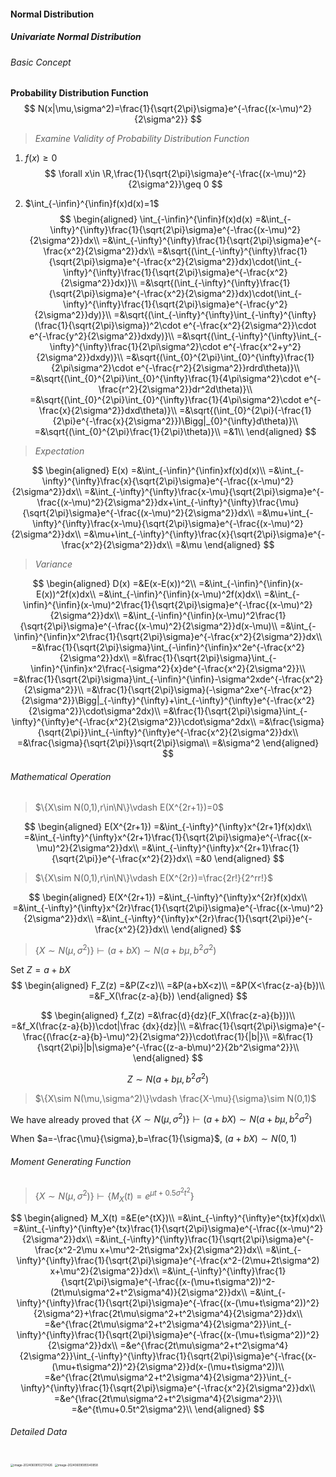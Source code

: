#### Normal Distribution

##### Univariate Normal Distribution

###### Basic Concept

**Probability Distribution Function**
$$
N(x|\mu,\sigma^2)=\frac{1}{\sqrt{2\pi}\sigma}e^{-\frac{(x-\mu)^2}{2\sigma^2}}
$$
> *Examine Validity of Probability Distribution Function*

1. $f(x)\geq 0$​
   $$
   \forall x\in \R,\frac{1}{\sqrt{2\pi}\sigma}e^{-\frac{(x-\mu)^2}{2\sigma^2}}\geq 0
   $$

2. $\int_{-\infin}^{\infin}f(x)d(x)=1$​
   $$
   \begin{aligned}
   \int_{-\infin}^{\infin}f(x)d(x)
   =&\int_{-\infty}^{\infty}\frac{1}{\sqrt{2\pi}\sigma}e^{-\frac{(x-\mu)^2}{2\sigma^2}}dx\\
   =&\int_{-\infty}^{\infty}\frac{1}{\sqrt{2\pi}\sigma}e^{-\frac{x^2}{2\sigma^2}}dx\\
   =&\sqrt{(\int_{-\infty}^{\infty}\frac{1}{\sqrt{2\pi}\sigma}e^{-\frac{x^2}{2\sigma^2}}dx)\cdot(\int_{-\infty}^{\infty}\frac{1}{\sqrt{2\pi}\sigma}e^{-\frac{x^2}{2\sigma^2}}dx)}\\
   =&\sqrt{(\int_{-\infty}^{\infty}\frac{1}{\sqrt{2\pi}\sigma}e^{-\frac{x^2}{2\sigma^2}}dx)\cdot(\int_{-\infty}^{\infty}\frac{1}{\sqrt{2\pi}\sigma}e^{-\frac{y^2}{2\sigma^2}}dy)}\\
   =&\sqrt{(\int_{-\infty}^{\infty}\int_{-\infty}^{\infty}(\frac{1}{\sqrt{2\pi}\sigma})^2\cdot e^{-\frac{x^2}{2\sigma^2}}\cdot e^{-\frac{y^2}{2\sigma^2}}dxdy)}\\
   =&\sqrt{(\int_{-\infty}^{\infty}\int_{-\infty}^{\infty}\frac{1}{2\pi\sigma^2}\cdot e^{-\frac{x^2+y^2}{2\sigma^2}}dxdy)}\\
   =&\sqrt{(\int_{0}^{2\pi}\int_{0}^{\infty}\frac{1}{2\pi\sigma^2}\cdot e^{-\frac{r^2}{2\sigma^2}}rdrd\theta)}\\
   =&\sqrt{(\int_{0}^{2\pi}\int_{0}^{\infty}\frac{1}{4\pi\sigma^2}\cdot e^{-\frac{r^2}{2\sigma^2}}dr^2d\theta)}\\
   =&\sqrt{(\int_{0}^{2\pi}\int_{0}^{\infty}\frac{1}{4\pi\sigma^2}\cdot e^{-\frac{x}{2\sigma^2}}dxd\theta)}\\
   =&\sqrt{(\int_{0}^{2\pi}(-\frac{1}{2\pi}e^{-\frac{x}{2\sigma^2}})\Bigg|_{0}^{\infty}d\theta)}\\
   =&\sqrt{(\int_{0}^{2\pi}\frac{1}{2\pi}\theta)}\\
   =&1\\
   \end{aligned}
   $$

> *Expectation*

$$
\begin{aligned}
E(x)
=&\int_{-\infin}^{\infin}xf(x)d(x)\\
=&\int_{-\infty}^{\infty}\frac{x}{\sqrt{2\pi}\sigma}e^{-\frac{(x-\mu)^2}{2\sigma^2}}dx\\
=&\int_{-\infty}^{\infty}\frac{x-\mu}{\sqrt{2\pi}\sigma}e^{-\frac{(x-\mu)^2}{2\sigma^2}}dx+\int_{-\infty}^{\infty}\frac{\mu}{\sqrt{2\pi}\sigma}e^{-\frac{(x-\mu)^2}{2\sigma^2}}dx\\
=&\mu+\int_{-\infty}^{\infty}\frac{x-\mu}{\sqrt{2\pi}\sigma}e^{-\frac{(x-\mu)^2}{2\sigma^2}}dx\\
=&\mu+\int_{-\infty}^{\infty}\frac{x}{\sqrt{2\pi}\sigma}e^{-\frac{x^2}{2\sigma^2}}dx\\
=&\mu
\end{aligned}
$$
> *Variance*

$$
\begin{aligned}
D(x)
=&E(x-E(x))^2\\
=&\int_{-\infin}^{\infin}(x-E(x))^2f(x)dx\\
=&\int_{-\infin}^{\infin}(x-\mu)^2f(x)dx\\
=&\int_{-\infin}^{\infin}(x-\mu)^2\frac{1}{\sqrt{2\pi}\sigma}e^{-\frac{(x-\mu)^2}{2\sigma^2}}dx\\
=&\int_{-\infin}^{\infin}(x-\mu)^2\frac{1}{\sqrt{2\pi}\sigma}e^{-\frac{(x-\mu)^2}{2\sigma^2}}d(x-\mu)\\
=&\int_{-\infin}^{\infin}x^2\frac{1}{\sqrt{2\pi}\sigma}e^{-\frac{x^2}{2\sigma^2}}dx\\
=&\frac{1}{\sqrt{2\pi}\sigma}\int_{-\infin}^{\infin}x^2e^{-\frac{x^2}{2\sigma^2}}dx\\
=&\frac{1}{\sqrt{2\pi}\sigma}\int_{-\infin}^{\infin}x^2\frac{-\sigma^2}{x}de^{-\frac{x^2}{2\sigma^2}}\\
=&\frac{1}{\sqrt{2\pi}\sigma}\int_{-\infin}^{\infin}-\sigma^2xde^{-\frac{x^2}{2\sigma^2}}\\
=&\frac{1}{\sqrt{2\pi}\sigma}(-\sigma^2xe^{-\frac{x^2}{2\sigma^2}}\Bigg|_{-\infty}^{\infty}+\int_{-\infty}^{\infty}e^{-\frac{x^2}{2\sigma^2}}\cdot\sigma^2dx)\\
=&\frac{1}{\sqrt{2\pi}\sigma}\int_{-\infty}^{\infty}e^{-\frac{x^2}{2\sigma^2}}\cdot\sigma^2dx\\
=&\frac{\sigma}{\sqrt{2\pi}}\int_{-\infty}^{\infty}e^{-\frac{x^2}{2\sigma^2}}dx\\
=&\frac{\sigma}{\sqrt{2\pi}}\sqrt{2\pi}\sigma\\
=&\sigma^2
\end{aligned}
$$

###### Mathematical Operation

> $\{X\sim N(0,1),r\in\N\}\vdash E(X^{2r+1})=0$

$$
\begin{aligned}
E(X^{2r+1})
=&\int_{-\infty}^{\infty}x^{2r+1}f(x)dx\\
=&\int_{-\infty}^{\infty}x^{2r+1}\frac{1}{\sqrt{2\pi}\sigma}e^{-\frac{(x-\mu)^2}{2\sigma^2}}dx\\
=&\int_{-\infty}^{\infty}x^{2r+1}\frac{1}{\sqrt{2\pi}}e^{-\frac{x^2}{2}}dx\\
=&0
\end{aligned}
$$

> $\{X\sim N(0,1),r\in\N\}\vdash E(X^{2r})=\frac{2r!}{2^rr!}$​

$$
\begin{aligned}
E(X^{2r+1})
=&\int_{-\infty}^{\infty}x^{2r}f(x)dx\\
=&\int_{-\infty}^{\infty}x^{2r}\frac{1}{\sqrt{2\pi}\sigma}e^{-\frac{(x-\mu)^2}{2\sigma^2}}dx\\
=&\int_{-\infty}^{\infty}x^{2r}\frac{1}{\sqrt{2\pi}}e^{-\frac{x^2}{2}}dx\\
\end{aligned}
$$

> $\{X\sim N(\mu,\sigma^2)\}\vdash (a+bX)\sim N(a+b\mu,b^2\sigma^2)$​

Set $Z=a+bX$
$$
\begin{aligned}
F_Z(z)
=&P(Z<z)\\
=&P(a+bX<z)\\
=&P(X<\frac{z-a}{b})\\
=&F_X(\frac{z-a}{b})
\end{aligned}
$$

$$
\begin{aligned}
f_Z(z)
=&\frac{d}{dz}(F_X(\frac{z-a}{b}))\\
=&f_X(\frac{z-a}{b})\cdot|\frac {dx}{dz}|\\
=&\frac{1}{\sqrt{2\pi}\sigma}e^{-\frac{(\frac{z-a}{b}-\mu)^2}{2\sigma^2}}\cdot\frac{1}{|b|}\\
=&\frac{1}{\sqrt{2\pi}|b|\sigma}e^{-\frac{(z-a-b\mu)^2}{2b^2\sigma^2}}\\
\end{aligned}
$$

$$
Z\sim N(a+b\mu,b^2\sigma^2)
$$

> $\{X\sim N(\mu,\sigma^2)\}\vdash \frac{X-\mu}{\sigma}\sim N(0,1)$

We have already proved that $\{X\sim N(\mu,\sigma^2)\}\vdash (a+bX)\sim N(a+b\mu,b^2\sigma^2)$

When $a=-\frac{\mu}{\sigma},b=\frac{1}{\sigma}$, $(a+bX)\sim N(0,1)$​

###### Moment Generating Function

> $\{X\sim N(\mu,\sigma^2)\}\vdash \{M_X(t)=e^{\mu t+0.5\sigma^2 t^2}\}$

$$
\begin{aligned}
M_X(t)
=&E(e^{tX})\\
=&\int_{-\infty}^{\infty}e^{tx}f(x)dx\\
=&\int_{-\infty}^{\infty}e^{tx}\frac{1}{\sqrt{2\pi}\sigma}e^{-\frac{(x-\mu)^2}{2\sigma^2}}dx\\
=&\int_{-\infty}^{\infty}\frac{1}{\sqrt{2\pi}\sigma}e^{-\frac{x^2-2\mu x+\mu^2-2t\sigma^2x}{2\sigma^2}}dx\\
=&\int_{-\infty}^{\infty}\frac{1}{\sqrt{2\pi}\sigma}e^{-\frac{x^2-(2\mu+2t\sigma^2) x+\mu^2}{2\sigma^2}}dx\\
=&\int_{-\infty}^{\infty}\frac{1}{\sqrt{2\pi}\sigma}e^{-\frac{(x-(\mu+t\sigma^2))^2-(2t\mu\sigma^2+t^2\sigma^4)}{2\sigma^2}}dx\\
=&\int_{-\infty}^{\infty}\frac{1}{\sqrt{2\pi}\sigma}e^{-\frac{(x-(\mu+t\sigma^2))^2}{2\sigma^2}+\frac{2t\mu\sigma^2+t^2\sigma^4}{2\sigma^2}}dx\\
=&e^{\frac{2t\mu\sigma^2+t^2\sigma^4}{2\sigma^2}}\int_{-\infty}^{\infty}\frac{1}{\sqrt{2\pi}\sigma}e^{-\frac{(x-(\mu+t\sigma^2))^2}{2\sigma^2}}dx\\
=&e^{\frac{2t\mu\sigma^2+t^2\sigma^4}{2\sigma^2}}\int_{-\infty}^{\infty}\frac{1}{\sqrt{2\pi}\sigma}e^{-\frac{(x-(\mu+t\sigma^2))^2}{2\sigma^2}}d(x-(\mu+t\sigma^2))\\
=&e^{\frac{2t\mu\sigma^2+t^2\sigma^4}{2\sigma^2}}\int_{-\infty}^{\infty}\frac{1}{\sqrt{2\pi}\sigma}e^{-\frac{x^2}{2\sigma^2}}dx\\
=&e^{\frac{2t\mu\sigma^2+t^2\sigma^4}{2\sigma^2}}\\
=&e^{t\mu+0.5t^2\sigma^2}\\
\end{aligned}
$$

###### Detailed Data

<img src="C:\Users\孙璟琦\AppData\Roaming\Typora\typora-user-images\image-20240608102731426.png" alt="image-20240608102731426" style="zoom:33%;" />

<img src="C:\Users\孙璟琦\AppData\Roaming\Typora\typora-user-images\image-20240609085540858.png" alt="image-20240609085540858" style="zoom:33%;" />